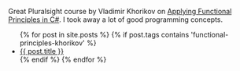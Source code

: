 
   Great Pluralsight course by Vladimir Khorikov on [Applying Functional Principles in C#](https://app.pluralsight.com/library/courses/csharp-applying-functional-principles/).  I took away a lot of good programming concepts. 

<ul>
  {% for post in site.posts %}
    {% if post.tags contains 'functional-principles-khorikov' %}
      <li>
        <a href="{{ post.url | absolute_url}}">{{ post.title }}</a>
      </li>
     {% endif %}
  {% endfor %}
</ul>

